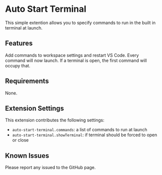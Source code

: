 # Auto Start Terminal

This simple extention allows you to specify commands to run in the built in terminal at launch.

## Features

Add commands to workspace settings and restart VS Code. Every command will now launch. If a terminal is open, the first command will occupy that.

## Requirements

None.

## Extension Settings

This extension contributes the following settings:

* `auto-start-terminal.commands`: a list of commands to run at launch
* `auto-start-terminal.showTerminal`: if terminal should be forced to open or close

## Known Issues

Please report any issued to the GitHub page.
